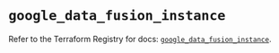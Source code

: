 # `google_data_fusion_instance`

Refer to the Terraform Registry for docs: [`google_data_fusion_instance`](https://registry.terraform.io/providers/hashicorp/google/6.8.0/docs/resources/data_fusion_instance).
